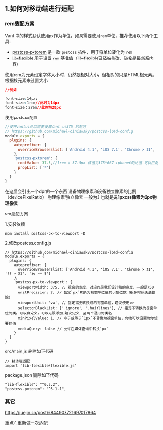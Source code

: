 ## **1.如何对移动端进行适配**

### rem适配方案

Vant 中的样式默认使用`px`作为单位，如果需要使用`rem`单位，推荐使用以下两个工具:

- [postcss-pxtorem](https://link.juejin.cn/?target=https%3A%2F%2Fgithub.com%2Fcuth%2Fpostcss-pxtorem) 是一款 `postcss` 插件，用于将单位转化为 `rem`
- [lib-flexible](https://link.juejin.cn/?target=https%3A%2F%2Fgithub.com%2Famfe%2Flib-flexible) 用于设置 `rem` 基准值（lib-flexible已经被修改，链接是最新版内容）

使用rem为元素设定字体大小时，仍然是相对大小，但相对的只是HTML根元素。根据根元素来设置大小  

```css
//例如

font-size:14px;
font-size:1rem//此时为14px
font-size：2rem//此时为28px
```

使用postcss配置

```js
//使用vantui所以需要设置Vant ui375 的规范
// https://github.com/michael-ciniawsky/postcss-load-config
module.exports = {
  plugins: {
    autoprefixer: {
      overrideBrowserslist: ['Android 4.1', 'iOS 7.1', 'Chrome > 31', 'ff > 31', 'ie >= 8']
    },
    'postcss-pxtorem': {
      rootValue: 37.5,//1rem = 37.5px 该值为375*667 iphone6的比值 可以匹配任意机型
      propList: ['*']
    }
  }
}
```

在这里会引出一个dpr的一个东西  设备物理像素和设备独立像素的比例（devicePixelRatio） 物理像素/独立像素 一般为2 也就是说**1pxcss像素为2px物理像素**

vm适配方案

1.安装依赖

```
npm install postcss-px-to-viewport -D
```

2.修改postcss.config.js

```
// https://github.com/michael-ciniawsky/postcss-load-config
module.exports = {
  plugins: {
    autoprefixer: {
      overrideBrowserslist: ['Android 4.1', 'iOS 7.1', 'Chrome > 31', 'ff > 31', 'ie >= 8']
    },
    'postcss-px-to-viewport': {
      viewportWidth: 375, // 视窗的宽度，对应的是我们设计稿的宽度，一般是750
      unitPrecision: 3, // 指定`px`转换为视窗单位值的小数位数（很多时候无法整除）
      viewportUnit: 'vw', // 指定需要转换成的视窗单位，建议使用vw
      selectorBlackList: ['.ignore', '.hairlines'], // 指定不转换为视窗单位的类，可以自定义，可以无限添加,建议定义一至两个通用的类名
      minPixelValue: 1, // 小于或等于`1px`不转换为视窗单位，你也可以设置为你想要的值
      mediaQuery: false // 允许在媒体查询中转换`px`
    }
  }
}

```

src/main.js 删除如下代码

```
// 移动端适配
import 'lib-flexible/flexible.js'
```

package.json 删除如下代码

```
"lib-flexible": "^0.3.2",
"postcss-pxtorem": "^5.1.1",
```

### 其它

https://juejin.cn/post/6844903721697017864

重点:1.重新做一次适配